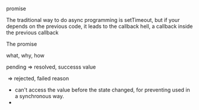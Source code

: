 promise

The traditional way to do async programming is setTimeout, but if your depends on the previous code, it leads to the callback hell, a callback inside the previous callback

The promise 

what, why, how

pending => resolved, successs value

​				=> rejected, failed reason

- can't access the value before the state changed, for preventing used in a synchronous way.
-  